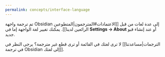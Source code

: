 ```yaml
---
permalink: concepts/interface-language
---
```


تم ترجمة واجهة Obsidian إلى عدة لغات من قبل [[الاعتمادات#المترجمون|المتطوعين الرائعين لدينا]]. يمكنك تغيير لغة الواجهة إما في **Settings → About** أو عند إنشاء قبو جديد.

لا ترى لغتك في القائمة أو ترى قطع غير مترجمة؟ يرجى النظر في [[الترجمات|مساعدتنا في ترجمة Obsidian إلى لغتك]].
